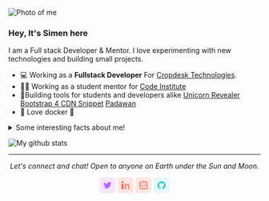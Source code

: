 ![Photo of me](https://github.com/eventyret/eventyret/blob/master/assets/photo.jpg)

### Hey, It's Simen here

I am a Full stack Developer & Mentor. I love experimenting with new technologies and building small projects.

- 💻 Working as a **Fullstack Developer** For [Cropdesk Technologies](https://www.cropdesk.com/).
- 👨‍🏫 Working as a student mentor for [Code Institute](https://codeinstitute.net/)
- 🚀Building tools for students and developers alike [Unicorn Revealer](https://chrome.google.com/webstore/detail/unicorn-revealer/lmlkphhdlngaicolpmaakfmhplagoaln) [Bootstrap 4 CDN Snippet](https://marketplace.visualstudio.com/items?itemName=eventyret.bootstrap-4-cdn-snippet) [Padawan](https://github.com/Eventyret/Padawan)
- 🐳 Love docker 💙

<details>
  <summary>Some interesting facts about me!</summary>
  <br>
  - While Coding, Listening Music and developing useful code. ⭐️

- Active trophy hunter for PS4! Gotta get those 🏆
</details>

![My github stats](https://github-readme-stats.vercel.app/api?username=eventyret&show_icons=true)

<hr>
<p align="center">
  <i>Let's connect and chat! Open to anyone on Earth under the Sun and Moon.</i>

  <p align="center">
    <a href="https://twitter.com/eventyret" alt="Twitter"><img src="https://github.com/eventyret/eventyret/blob/master/assets/twitter.png"></a>
    <a href="hhttps://www.linkedin.com/in/simendaehlin/" alt="Linkedin"><img src="https://github.com/eventyret/eventyret/blob/master/assets/linkedin.png"></a>
    <a href="https://www.instagram.com/eventyret" alt="Instagram"><img src="https://github.com/eventyret/eventyret/blob/master/assets/insta.png"></a>
    <a href="https://github.com/eventyret" alt="GitHub"><img src="https://github.com/eventyret/eventyret/blob/master/assets/github.png"></a>

  </p>
  
</p>
